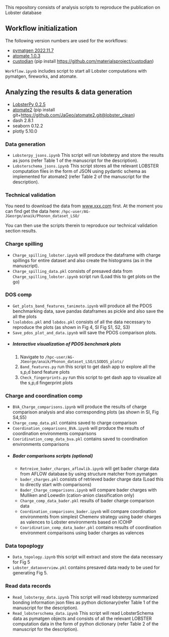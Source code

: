 This repository consists of analysis scripts to reproduce the publication on Lobster database 

## Workflow initialization

The following version numbers are used for the workflows:
- [pymatgen 2022.11.7](https://pypi.org/project/pymatgen/2022.11.7/)
- [atomate 1.0.3](https://github.com/hackingmaterials/atomate)
- [custodian](https://github.com/materialsproject/custodian) (pip install https://github.com/materialsproject/custodian)

`Workflow.ipynb` includes script to start all Lobster computations with
pymatgen, fireworks, and atomate.

## Analyzing the results & data generation
- [LobsterPy 0.2.5](https://github.com/JaGeo/LobsterPy)
- [atomate2](https://github.com/JaGeo/atomate2/tree/lobster_clean) (pip install git+https://github.com/JaGeo/atomate2.git@lobster_clean)
- dash 2.8.1
- seaborn 0.12.2
- plotly 5.10.0

### Data generation
- `Lobsterpy_jsons.ipynb` This script will run lobsterpy and store the results as jsons (refer Table 1 of the manuscript for the description). 
- `Lobsterschema_jsons.ipynb` This script stores all the relevant LOBSTER computation files in the form of JSON using pydantic schema as implemented for atomate2 (refer Table 2 of the manuscript for the description).

### Technical validation
You need to download the data from www.xxx.com first.
At the moment you can find get the data here: `/hpc-user/AG-JGeorge/anaik/Phonon_dataset_LSO/`


You can then use the scripts therein to reproduce our technical validation section results.
### Charge spilling

- `Charge_spilling_lobster.ipynb` will produce the dataframe with charge spillings for entire dataset and also create the histograms (as in the manuscript). 
- `Charge_spilling_data.pkl` consists of presaved data from `Charge_spilling_lobster.ipynb` script run (Load this to get plots on the go) 

### DOS comp
- `Get_plots_band_features_tanimoto.ipynb` will produce all the PDOS benchmarking data, save pandas dataframes as pickle and also save the all the plots
- `lsolobdos.pkl` and `lobdos.pkl` consists of all the data necessary to reproduce the plots (as shown in Fig 4, SI Fig S1, S2, S3) 
- `Save_pdos_plot_and_data.ipynb` will save the PDOS comparison plots.
- ##### Interactive visualization of PDOS benchmark plots 
  1. Navigate to `/hpc-user/AG-JGeorge/anaik/Phonon_dataset_LSO/LSODOS_plots/` 
  2. `Band_features.py` run this script to get dash app to explore all the s,p,d band feature plots
  3. `Check_fingerprints.py` run this script to get dash app to visualize all the s,p,d fingerprint plots

### Charge and coordination comp
- `BVA_Charge_comparisons.ipynb` will produce the results of charge comparison analysis and also corresponding plots (as shown in SI, Fig S4,S5)
- `Charge_comp_data.pkl` contains saved to charge comparison 
- `Coordination_comparisons_BVA.ipynb` will produce the results of coordination environments comparisons 
- `Cooridination_comp_data_bva.pkl` contains saved to coordination environments comparisons
- ##### Bader comparisons scripts (optional)
  - `Retreive_bader_charges_aflowlib.ipynb` will get bader charge data from AFLOW database by using structure matcher from pymatgen
  - `bader_charges.pkl` consists of retrieved bader charge data (Load this to directly start with comparisons) 
  - `Bader_Charge_comparisons.ipynb` will compare bader charges with Mulliken and Loewdin (cation-anion classification only)
  - `Charge_comp_data_bader.pkl` results of bader charge comparison data
  - `Coordination_comparisons_bader.ipynb` will compare coordination environments from simplest Chemenv strategy using bader charges as valences to Lobster environments based on ICOHP
  - `Cooridination_comp_data_bader.pkl` contains results of coordination environment comparisons using bader charges as valences

### Data topoplogy
- `Data_topology.ipynb` this script will extract and store the data necessary for Fig 5
- `Lobster_dataoverview.pkl` contains presaved data ready to be used for generating Fig 5.

### Read data records
- `Read_lobsterpy_data.ipynb` This script will read lobsterpy summarized bonding information json files as python dictionary(refer Table 1 of the manuscript for the description). 
- `Read_lobsterschema_data.ipynb` This script will read LobsterSchema data as pymatgen objects and consists of all the relevant LOBSTER computation data in the form of python dictionary (refer Table 2 of the manuscript for the description).